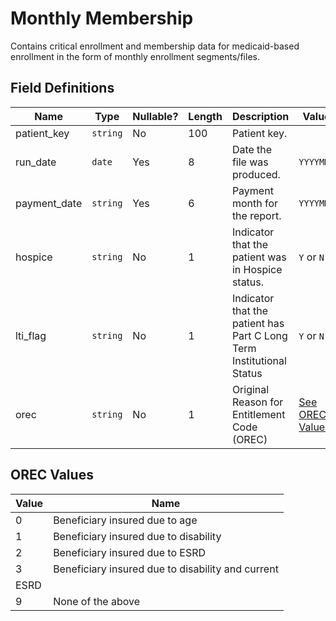 # Monthly Membership

Contains critical enrollment and membership data for medicaid-based enrollment in the form of monthly enrollment segments/files.

## Field Definitions

| Name | Type | Nullable? | Length | Description | Values |
| --- | --- | --- | --- | --- | --- |
| patient_key | `string` | No | 100 | Patient key. |  |
| run_date | `date` | Yes | 8 | Date the file was produced. | `YYYYMMDD` |
| payment_date | `string` | Yes | 6 | Payment month for the report. | `YYYYMM` |
| hospice | `string` | No | 1 | Indicator that the patient was in Hospice status. | `Y` or `N` |
| lti_flag | `string` | No | 1 | Indicator that the patient has Part C Long Term Institutional Status | `Y` or `N` |
| orec | `string` | No | 1 | Original Reason for Entitlement Code (OREC) | [See OREC Values](/data-model/inbound/monthly_membership#orec-values) |

## OREC Values

| Value | Name |
| --- | --- |
| 0 | Beneficiary insured due to age |
| 1 | Beneficiary insured due to disability |
| 2 | Beneficiary insured due to ESRD |
| 3 | Beneficiary insured due to disability and current
ESRD |
| 9 | None of the above |
